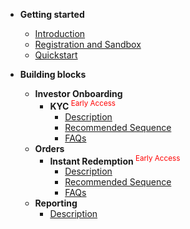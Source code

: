 - **Getting started**
  - [Introduction](/)
  - <a style="display:inline;border-right-style:none;" href="/pages/registration-and-sandbox">Registration and Sandbox</a>
  - [Quickstart](/pages/quickstart)

- **Building blocks**
  - **Investor Onboarding**
    - **KYC**<sup style="color:red;"> Early Access</sup>
      - [Description](/pages/workflows/what-is-kyc)
      - [Recommended Sequence](/pages/workflows/video-kyc-steps)
      - [FAQs](/pages/workflows/video-kyc-faq)
  - **Orders**
    - **Instant Redemption**<sup style="color:red;"> Early Access</sup>
      - [Description](/pages/workflows/instant-redemption-description)
      - [Recommended Sequence](/pages/workflows/instant-redemption-steps)
      - [FAQs](/pages/workflows/instant-redemption-faq)
  - **Reporting**
    - [Description](/pages/workflows/investor-reporting)

<!--
  - **Reports**
    - **Holdings**
      - [Description](/pages/workflows/what-is-capital-gains)
      - [Recommended Sequence](/pages/workflows/capital-gains-api)
      - [FAQs](/pages/workflows/capital-gains-faq)
    - **Capital Gains**<sup style="color:red;"> Early Access</sup>
      - [Description](/pages/workflows/what-is-capital-gains)
      - [Recommended Sequence](/pages/workflows/capital-gains-api)
      - [FAQs](/pages/workflows/capital-gains-faq)
    - **CAS**<sup style="color:red;"> Early Access</sup>
      - [Description](/pages/workflows/what-is-capital-gains)
      - [Recommended Sequence](/pages/workflows/capital-gains-api)
      - [FAQs](/pages/workflows/capital-gains-faq)

- **Additional Information**
  - [Support](/pages/additional-info/regarding-support)
-->

<!--
  - Investors
    - [Create an Investor](/pages/workflows/create-an-investor)
    - [Display Investor Details](/pages/workflows/display-investor-details)
    - [Update Investor Details](/pages/workflows/update-investor-details)
  - Mandates
    - [Create a Mandate](/pages/workflows/create-a-mandate)
    - [Check Existing Mandate](/pages/workflows/check-existing-mandate)
    - [Create E-Mandate](/pages/workflows/create-e-mandate)
  - Orders
    - [Create Lumpsum Order](/pages/workflows/create-lumpsum-order)
    - [Create SIP Order](/pages/workflows/create-sip-order)
    - [Update SIP Order](/pages/workflows/update-sip-order)
    - [Cancel SIP Order](/pages/workflows/cancel-sip-order)
    - [Cancel SIP Order Installment](/pages/workflows/cancel-sip-order-installment)
    - [Display SIP Orders](/pages/workflows/display-sip-orders)
    - [Sell/Redemption Order](/pages/workflows/sell-redemption-order)

    - [Check KYC status](/pages/workflows/kyc-status-check)
    - [File Upload](/pages/workflows/file-upload)
    - [Create Video KYC request](/pages/workflows/create-video-kyc)
    - [Fetch Video KYC status](/pages/workflows/create-video-kyc)-->

